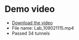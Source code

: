 # Demo video

* [Download the video](Lab14_109021115.mp4)
* File name: Lab_109021115.mp4
* Passed 34 tunnels
